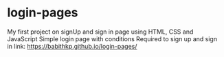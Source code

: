 # login-pages
My first project on signUp and sign in page using HTML, CSS and JavaScript
Simple login page with conditions Required to sign up and sign in
link: https://babithkp.github.io/login-pages/
